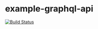 # example-graphql-api

[![Build Status](https://travis-ci.com/cobbinma/example-graphql-api.svg?branch=master)](https://travis-ci.com/cobbinma/example-graphql-api)